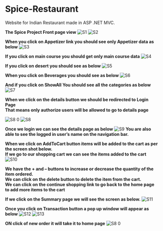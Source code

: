 # Spice-Restaurant
Website for Indian Restaurant made in ASP .NET MVC.

**The Spice Project Front page view**
![S1](https://user-images.githubusercontent.com/53462568/118088692-0f451380-b3e5-11eb-90ac-78e5c5f77449.png)
![S2](https://user-images.githubusercontent.com/53462568/118088705-153af480-b3e5-11eb-9b05-fbc21e286169.png)

**When you click on Appetizer link you should see only Appetizer data as below**
![S3](https://user-images.githubusercontent.com/53462568/118089707-4962e500-b3e6-11eb-932f-3cee3612f6be.png)

**If you click on main course you should get only main course data**
![S4](https://user-images.githubusercontent.com/53462568/118089808-68fa0d80-b3e6-11eb-8056-9bedb403ab9b.png)

**If you click on desert you should see as below**
![S5](https://user-images.githubusercontent.com/53462568/118089816-6ac3d100-b3e6-11eb-8733-f031d26cfefd.png)

**When you click on Beverages you should see as below**
![S6](https://user-images.githubusercontent.com/53462568/118089825-6bf4fe00-b3e6-11eb-87f4-fa4ad6197e05.png)

**And if you click on ShowAll  You should see all the categories as below**
![S7](https://user-images.githubusercontent.com/53462568/118089838-6eefee80-b3e6-11eb-8d36-a9dfb987bdf8.png)

**When we click on the details button we should be redirected to Login Page<br/>**
**That means only authorize users will be allowed to go to details page**

![S8 0](https://user-images.githubusercontent.com/53462568/118090826-ac08b080-b3e7-11eb-8f5f-f4c40f1c16a7.png)
![S8](https://user-images.githubusercontent.com/53462568/118090850-b3c85500-b3e7-11eb-9d9b-8a2e0bb45da2.png)

**Once we login we can see the details page as below**
![S9](https://user-images.githubusercontent.com/53462568/118090880-bf1b8080-b3e7-11eb-9282-29a1a039ac33.png)
**You are also able to see the logged in user’s name on the navigation bar.**

**When we click on AddToCart button items will be added to the cart as per the screen shot below.<br/>**
**If we go to our shopping cart we can see the items added to the cart**
![S10](https://user-images.githubusercontent.com/53462568/118091464-7b754680-b3e8-11eb-9921-e7c752503e7b.png)

**We have the + and – buttons to increase or decrease the quantity of the item ordered.<br/>**
**We can click on the delete button to delete the item from the cart.<br/>**
**We can click on the continue shopping link to go back to the home page to add more items to the cart<br/>**

**If  we click on the Summary page we will see the screen as below.**
![S11](https://user-images.githubusercontent.com/53462568/118091835-f0488080-b3e8-11eb-8a90-63305577c45e.png)

**Once you click on Transaction button  a pop up window will appear as below**
![S12](https://user-images.githubusercontent.com/53462568/118092412-b62bae80-b3e9-11eb-8bee-52cde156ae43.png)
![S13](https://user-images.githubusercontent.com/53462568/118092432-bb88f900-b3e9-11eb-8746-0254675ed5f7.png)

**ON click of new order it will take it to home page**
![S8 0](https://user-images.githubusercontent.com/53462568/118092498-cfccf600-b3e9-11eb-88e9-900d3af5a422.png)









